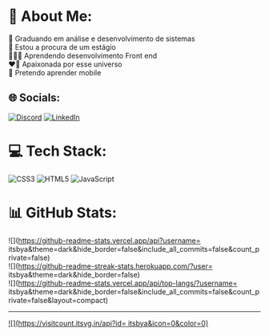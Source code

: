 # 💫 About Me:
🧠 Graduando em análise e desenvolvimento de sistemas<br>🔎 Estou a procura de um estágio<br>👩🏾‍💻 Aprendendo desenvolvimento Front end<br>❤️‍🔥 Apaixonada por esse universo<br>📲 Pretendo aprender mobile<br>


## 🌐 Socials:
[![Discord](https://img.shields.io/badge/Discord-%237289DA.svg?logo=discord&logoColor=white)](https://discord.gg/.itsbya) [![LinkedIn](https://img.shields.io/badge/LinkedIn-%230077B5.svg?logo=linkedin&logoColor=white)](https://linkedin.com/in/www.linkedin.com/in/ana-beatriz-carvalho-esmaile-17a3b519a) 

# 💻 Tech Stack:
![CSS3](https://img.shields.io/badge/css3-%231572B6.svg?style=for-the-badge&logo=css3&logoColor=white) ![HTML5](https://img.shields.io/badge/html5-%23E34F26.svg?style=for-the-badge&logo=html5&logoColor=white) ![JavaScript](https://img.shields.io/badge/javascript-%23323330.svg?style=for-the-badge&logo=javascript&logoColor=%23F7DF1E) 
# 📊 GitHub Stats:
![](https://github-readme-stats.vercel.app/api?username= itsbya&theme=dark&hide_border=false&include_all_commits=false&count_private=false)<br/>
![](https://github-readme-streak-stats.herokuapp.com/?user= itsbya&theme=dark&hide_border=false)<br/>
![](https://github-readme-stats.vercel.app/api/top-langs/?username= itsbya&theme=dark&hide_border=false&include_all_commits=false&count_private=false&layout=compact)

---
[![](https://visitcount.itsvg.in/api?id= itsbya&icon=0&color=0)](https://visitcount.itsvg.in)

<!-- Proudly created with GPRM ( https://gprm.itsvg.in ) -->
